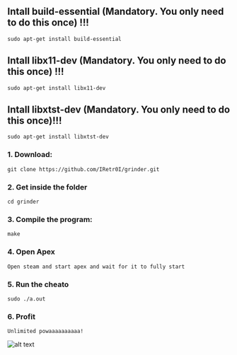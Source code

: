 ## Intall build-essential (Mandatory. You only need to do this once) !!!
```
sudo apt-get install build-essential
```

## Intall libx11-dev (Mandatory. You only need to do this once) !!!
```
sudo apt-get install libx11-dev
```

## Intall libxtst-dev (Mandatory. You only need to do this once)!!!
```
sudo apt-get install libxtst-dev
```


### 1. Download:
```
git clone https://github.com/IRetr0I/grinder.git
```

### 2. Get inside the folder
```
cd grinder
```

### 3. Compile the program:
```
make
```

### 4. Open Apex
```
Open steam and start apex and wait for it to fully start
```

### 5. Run the cheato
```
sudo ./a.out
```

### 6. Profit
```
Unlimited powaaaaaaaaaa!
```
![alt text](https://cdn.vox-cdn.com/thumbor/PYVJRRXPhua4a3I2X3n49AIgPZw=/1400x1050/filters:format(jpeg)/cdn.vox-cdn.com/uploads/chorus_asset/file/19542877/star_wars6_movie_screencaps.com_13433.jpg)
